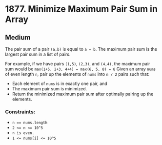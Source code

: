 # 1877. Minimize Maximum Pair Sum in Array

## Medium

The pair sum of a pair `(a,b)` is equal to `a + b`. The maximum pair sum is the largest pair sum in a list of pairs.

For example, if we have pairs `(1,5)`, `(2,3)`, and `(4,4)`, the maximum pair sum would
be `max(1+5, 2+3, 4+4) = max(6, 5, 8) = 8`
Given an array `nums` of even length `n`, pair up the elements of `nums` into `n / 2` pairs such that:

- Each element of `nums` is in exactly one pair, and
- The maximum pair sum is minimized.
- Return the minimized maximum pair sum after optimally pairing up the elements.

### Constraints:

- `n == nums.length`
- `2 <= n <= 10^5`
- `n is even.`
- `1 <= nums[i] <= 10^5`

